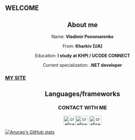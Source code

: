 ## WELCOME
<h2 align = "center">About me</h2>
<p align = "center">Name: <b>Vladimir Ponomarenko</b></p>
<p align = "center">From: <b>Kharkiv [UA]</b></p>
<p align = "center">Education: <b>I study at KHPI / UCODE CONNECT</b></p>
<p align = "center">Сurrent specialization: <b>.NET developer</b></p>

<a href="https://crefise.github.io/"><h3>MY SITE</h3></a>
<h2 align = "center">Languages/frameworks</h2>


<h3 align = "center">CONTACT WITH ME</h3>
<p align="center">
<a href="https://t.me/crefise" target="blank"><img align="center" src="https://cdn.jsdelivr.net/npm/simple-icons@v4/icons/telegram.svg" alt="crefise" height="30" width="40" /></a><a href="https://www.instagram.com/crefise2018/" target="blank"><img align="center" src="https://cdn.jsdelivr.net/npm/simple-icons@4.16.0/icons/instagram.svg" alt="crefise2018" height="30" width="40" /></a>
<a href="mailto:crefise@gmail.com" target="blank"><img align="center" src="https://cdn.jsdelivr.net/npm/simple-icons@4.16.0/icons/gmail.svg" alt="crefise@gmail.com" height="30" width="40" /></a></p>

[![Anurag's GitHub stats](https://github-readme-stats.vercel.app/api?username=crefise&theme=tokyonight)](https://github.com/anuraghazra/github-readme-stats)
